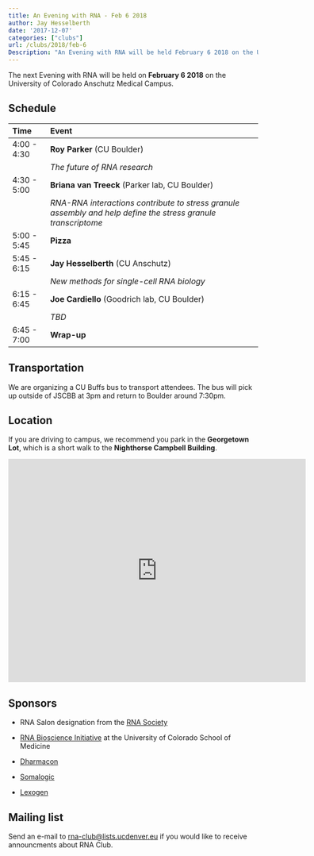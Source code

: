 ```yaml
---
title: An Evening with RNA - Feb 6 2018
author: Jay Hesselberth
date: '2017-12-07'
categories: ["clubs"]
url: /clubs/2018/feb-6
Description: "An Evening with RNA will be held February 6 2018 on the University of Colorado Anschutz Medical Campus."
---
```


The next Evening with RNA will be held on **February 6 2018** on the University of Colorado Anschutz Medical Campus.

<!--more-->

## Schedule

| Time        | Event     |
| :--         | :--       |
| 4:00 - 4:30 | **Roy Parker** (CU Boulder) |
|             | *The future of RNA research* |
| 4:30 - 5:00 | **Briana van Treeck** (Parker lab, CU Boulder) |
|             | *RNA-RNA interactions contribute to stress granule assembly and help define the stress granule transcriptome* |
| 5:00 - 5:45 | **Pizza** |
| 5:45 - 6:15 | **Jay Hesselberth** (CU Anschutz) |
|             | *New methods for single-cell RNA biology* |
| 6:15 - 6:45 | **Joe Cardiello** (Goodrich lab, CU Boulder) |
|             | *TBD* |
| 6:45 - 7:00 | **Wrap-up** |

## Transportation

We are organizing a CU Buffs bus to transport attendees. The bus will pick up outside of JSCBB at 3pm and return to Boulder around 7:30pm.

## Location

If you are driving to campus, we recommend you park in the **Georgetown Lot**, which is a short walk to the **Nighthorse Campbell Building**.

<iframe src="https://www.google.com/maps/embed?pb=!1m28!1m12!1m3!1d3067.769964294257!2d-104.83773498462448!3d39.7448178294489!2m3!1f0!2f0!3f0!3m2!1i1024!2i768!4f13.1!4m13!3e2!4m5!1s0x876c634f86c1ff9d%3A0x415b9fcdb256439!2sGeorgetown+Lot+Visitor+%26+Patient+Parking!3m2!1d39.746058!2d-104.83433509999999!4m5!1s0x876c634edfed838f%3A0xbec49482f5f7f42f!2sNighthorse+campbell+native+health+building%2C+13055+E+17th+Ave%2C+Aurora%2C+CO+80045!3m2!1d39.743941899999996!2d-104.8367538!5e0!3m2!1sen!2sus!4v1512929127735" width="600" height="450" frameborder="0" style="border:0" allowfullscreen></iframe>

## Sponsors

+ RNA Salon designation from the [RNA Society](https://www.rnasociety.org/)

+ [RNA Bioscience Initiative](http://rnabio.co) at the University of Colorado School of Medicine

+ [Dharmacon](http://dharmacon.gelifesciences.com/)

+ [Somalogic](http://somalogic.com/)

+ [Lexogen](https://www.lexogen.com/)

## Mailing list

Send an e-mail to <rna-club@lists.ucdenver.eu> if you would like to receive announcments about RNA Club.


